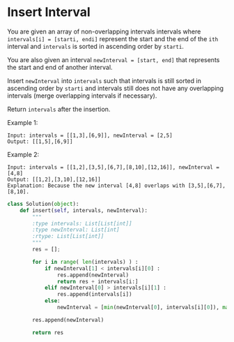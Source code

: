 # Insert Interval

You are given an array of non-overlapping intervals intervals where `intervals[i] = [starti, endi]` represent the start and the end of the `ith` interval and `intervals` is sorted in ascending order by `starti`.

You are also given an interval `newInterval = [start, end]` that represents the start and end of another interval.

Insert `newInterval` into `intervals` such that intervals is still sorted in ascending order by `starti` and intervals still does not have any overlapping intervals (merge overlapping intervals if necessary).

Return `intervals` after the insertion.

Example 1:

```
Input: intervals = [[1,3],[6,9]], newInterval = [2,5]
Output: [[1,5],[6,9]]
```

Example 2:

```
Input: intervals = [[1,2],[3,5],[6,7],[8,10],[12,16]], newInterval = [4,8]
Output: [[1,2],[3,10],[12,16]]
Explanation: Because the new interval [4,8] overlaps with [3,5],[6,7],[8,10].
```

```python
class Solution(object):
    def insert(self, intervals, newInterval):
        """
        :type intervals: List[List[int]]
        :type newInterval: List[int]
        :rtype: List[List[int]]
        """
        res = [];

        for i in range( len(intervals) ) :
            if newInterval[1] < intervals[i][0] :
                res.append(newInterval)
                return res + intervals[i:]
            elif newInterval[0] > intervals[i][1] :
                res.append(intervals[i])
            else:
                newInterval = [min(newInterval[0], intervals[i][0]), max(newInterval[1], intervals[i][1])]

        res.append(newInterval)

        return res
```